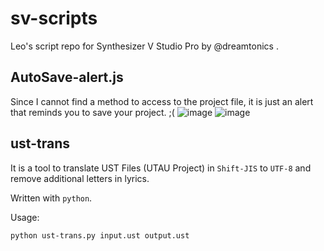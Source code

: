 # sv-scripts
Leo's script repo for Synthesizer V Studio Pro by @dreamtonics .

## AutoSave-alert.js

Since I cannot find a method to access to the project file, it is just an alert that reminds you to save your project. ;(
![image](https://user-images.githubusercontent.com/35419343/145702932-8697289f-a92a-4d26-84eb-67a164bacdb9.png)
![image](https://user-images.githubusercontent.com/35419343/145702936-800ed063-ab8c-4436-ae32-ef31c3bc1e02.png)


## ust-trans

It is a tool to translate UST Files (UTAU Project) in `Shift-JIS` to `UTF-8` and remove additional letters in lyrics.

Written with `python`.

Usage:

```bash
python ust-trans.py input.ust output.ust
```
